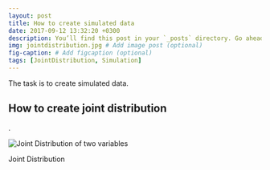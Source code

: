 ```yaml
---
layout: post
title: How to create simulated data
date: 2017-09-12 13:32:20 +0300
description: You’ll find this post in your `_posts` directory. Go ahead and edit it and re-build the site to see your changes. # Add post description (optional)
img: jointdistribution.jpg # Add image post (optional)
fig-caption: # Add figcaption (optional) 
tags: [JointDistribution, Simulation]
---
```

The task is to create simulated data.

## How to create joint distribution
.

![Joint Distribution of two variables]({{site.baseurl}}/assets/img/jointdistribution.jpg)

Joint Distribution 
